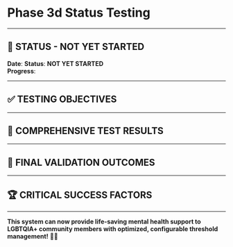 # Phase 3d Status Testing

---

## 🎯 **STATUS - NOT YET STARTED**

**Date**:
**Status**: **NOT YET STARTED**  
**Progress**: 

---

## ✅ **TESTING OBJECTIVES**

---

## 🧪 **COMPREHENSIVE TEST RESULTS**

---

## 🎯 **FINAL VALIDATION OUTCOMES**

---

## 🏆 **CRITICAL SUCCESS FACTORS**

---

**This system can now provide life-saving mental health support to LGBTQIA+ community members with optimized, configurable threshold management!** 🚀💪
